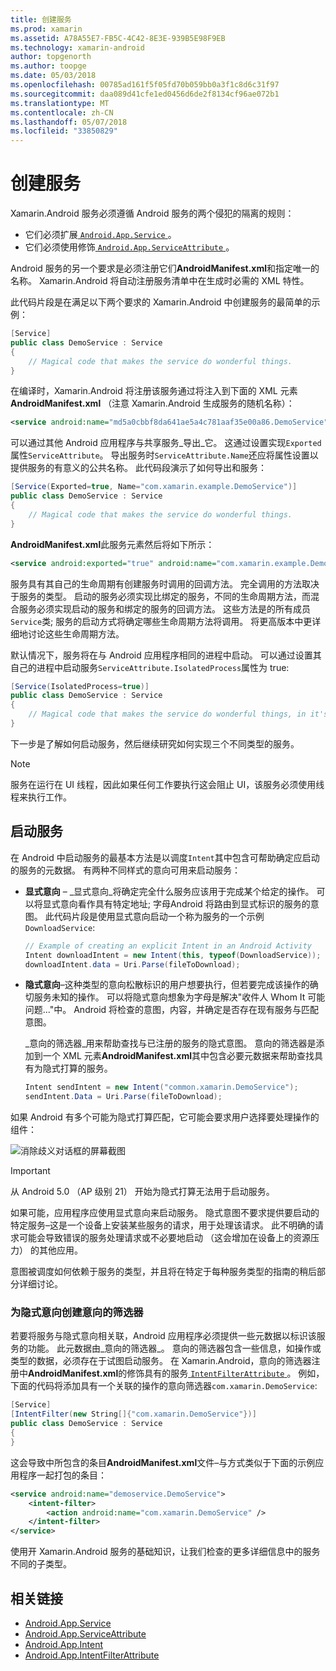 ```yaml
---
title: 创建服务
ms.prod: xamarin
ms.assetid: A78A55E7-FB5C-4C42-8E3E-939B5E98F9EB
ms.technology: xamarin-android
author: topgenorth
ms.author: toopge
ms.date: 05/03/2018
ms.openlocfilehash: 00785ad161f5f05fd70b059bb0a3f1c8d6c31f97
ms.sourcegitcommit: daa089d41cfe1ed0456d6de2f8134cf96ae072b1
ms.translationtype: MT
ms.contentlocale: zh-CN
ms.lasthandoff: 05/07/2018
ms.locfileid: "33850829"
---
```

# <a name="creating-a-service"></a>创建服务

Xamarin.Android 服务必须遵循 Android 服务的两个侵犯的隔离的规则：

* 它们必须扩展[ `Android.App.Service` ](https://developer.xamarin.com/api/type/Android.App.Service/)。
* 它们必须使用修饰[ `Android.App.ServiceAttribute` ](https://developer.xamarin.com/api/type/Android.App.ServiceAttribute/)。

Android 服务的另一个要求是必须注册它们**AndroidManifest.xml**和指定唯一的名称。 Xamarin.Android 将自动注册服务清单中在生成时必需的 XML 特性。

此代码片段是在满足以下两个要求的 Xamarin.Android 中创建服务的最简单的示例：  

```csharp
[Service]
public class DemoService : Service
{
    // Magical code that makes the service do wonderful things.
}
```

在编译时，Xamarin.Android 将注册该服务通过将注入到下面的 XML 元素**AndroidManifest.xml** （注意 Xamarin.Android 生成服务的随机名称）：

```xml
<service android:name="md5a0cbbf8da641ae5a4c781aaf35e00a86.DemoService" />
```

可以通过其他 Android 应用程序与共享服务_导出_它。 这通过设置实现`Exported`属性`ServiceAttribute`。 导出服务时`ServiceAttribute.Name`还应将属性设置以提供服务的有意义的公共名称。 此代码段演示了如何导出和服务：

```csharp
[Service(Exported=true, Name="com.xamarin.example.DemoService")]
public class DemoService : Service
{
    // Magical code that makes the service do wonderful things.
}
```

**AndroidManifest.xml**此服务元素然后将如下所示：

```xml
<service android:exported="true" android:name="com.xamarin.example.DemoService" />
```

服务具有其自己的生命周期有创建服务时调用的回调方法。 完全调用的方法取决于服务的类型。 启动的服务必须实现比绑定的服务，不同的生命周期方法，而混合服务必须实现启动的服务和绑定的服务的回调方法。 这些方法是的所有成员`Service`类; 服务的启动方式将确定哪些生命周期方法将调用。 将更高版本中更详细地讨论这些生命周期方法。

默认情况下，服务将在与 Android 应用程序相同的进程中启动。 可以通过设置其自己的进程中启动服务`ServiceAttribute.IsolatedProcess`属性为 true:

```csharp
[Service(IsolatedProcess=true)]
public class DemoService : Service
{
    // Magical code that makes the service do wonderful things, in it's own process!
}
```

下一步是了解如何启动服务，然后继续研究如何实现三个不同类型的服务。

> [!NOTE]
> 服务在运行在 UI 线程，因此如果任何工作要执行这会阻止 UI，该服务必须使用线程来执行工作。

## <a name="starting-a-service"></a>启动服务

在 Android 中启动服务的最基本方法是以调度`Intent`其中包含可帮助确定应启动的服务的元数据。 有两种不同样式的意向可用来启动服务：

-   **显式意向** &ndash; _显式意向_将确定完全什么服务应该用于完成某个给定的操作。 可以将显式意向看作具有特定地址; 字母Android 将路由到显式标识的服务的意图。 此代码片段是使用显式意向启动一个称为服务的一个示例`DownloadService`:

    ```csharp
    // Example of creating an explicit Intent in an Android Activity
    Intent downloadIntent = new Intent(this, typeof(DownloadService));
    downloadIntent.data = Uri.Parse(fileToDownload);
    ```

-   **隐式意向**&ndash;这种类型的意向松散标识的用户想要执行，但若要完成该操作的确切服务未知的操作。 可以将隐式意向想象为字母是解决"收件人 Whom It 可能问题..."中。
    Android 将检查的意图，内容，并确定是否存在现有服务与匹配意图。

    _意向的筛选器_用来帮助查找与已注册的服务的隐式意图。 意向的筛选器是添加到一个 XML 元素**AndroidManifest.xml**其中包含必要元数据来帮助查找具有为隐式打算的服务。

    ```csharp
    Intent sendIntent = new Intent("common.xamarin.DemoService");
    sendIntent.Data = Uri.Parse(fileToDownload);
    ```

如果 Android 有多个可能为隐式打算匹配，它可能会要求用户选择要处理操作的组件：

![消除歧义对话框的屏幕截图](images/creating-a-service-01.png "消除歧义对话框的屏幕截图")

> [!IMPORTANT]
> 从 Android 5.0 （AP 级别 21） 开始为隐式打算无法用于启动服务。

如果可能，应用程序应使用显式意向来启动服务。 隐式意图不要求提供要启动的特定服务&ndash;这是一个设备上安装某些服务的请求，用于处理该请求。 此不明确的请求可能会导致错误的服务处理请求或不必要地启动 （这会增加在设备上的资源压力） 的其他应用。

意图被调度如何依赖于服务的类型，并且将在特定于每种服务类型的指南的稍后部分详细讨论。


### <a name="creating-an-intent-filter-for-implicit-intents"></a>为隐式意向创建意向的筛选器

若要将服务与隐式意向相关联，Android 应用程序必须提供一些元数据以标识该服务的功能。 此元数据由_意向的筛选器_。 意向的筛选器包含一些信息，如操作或类型的数据，必须存在于试图启动服务。 在 Xamarin.Android，意向的筛选器注册中**AndroidManifest.xml**的修饰具有的服务[ `IntentFilterAttribute` ](https://developer.xamarin.com/api/type/Android.App.IntentFilterAttribute/)。 例如，下面的代码将添加具有一个关联的操作的意向筛选器`com.xamarin.DemoService`:

```csharp
[Service]
[IntentFilter(new String[]{"com.xamarin.DemoService"})]
public class DemoService : Service
{
}
```

这会导致中所包含的条目**AndroidManifest.xml**文件&ndash;与方式类似于下面的示例应用程序一起打包的条目：

```xml
<service android:name="demoservice.DemoService">
    <intent-filter>
        <action android:name="com.xamarin.DemoService" />
    </intent-filter>
</service>
```

使用开 Xamarin.Android 服务的基础知识，让我们检查的更多详细信息中的服务不同的子类型。


## <a name="related-links"></a>相关链接

- [Android.App.Service](https://developer.xamarin.com/api/type/Android.App.Service/)
- [Android.App.ServiceAttribute](https://developer.xamarin.com/api/type/Android.App.ServiceAttribute/)
- [Android.App.Intent](https://developer.xamarin.com/api/type/Android.Content.Intent/)
- [Android.App.IntentFilterAttribute](https://developer.xamarin.com/api/type/Android.App.IntentFilterAttribute/)
